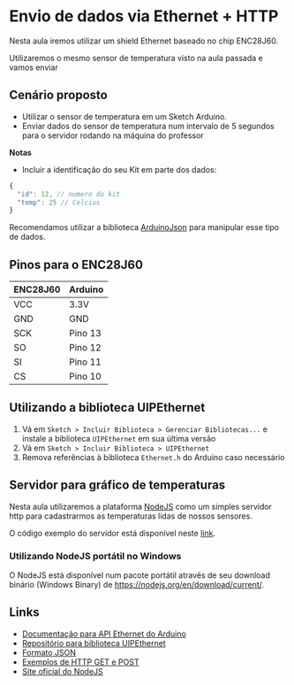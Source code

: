 # Envio de dados via Ethernet + HTTP

Nesta aula iremos utilizar um shield Ethernet baseado no chip ENC28J60.

Utilizaremos o mesmo sensor de temperatura visto na aula passada e vamos enviar 

## Cenário proposto

- Utilizar o sensor de temperatura em um Sketch Arduino.
- Enviar dados do sensor de temperatura num intervalo de 5 segundos para o servidor rodando na máquina do professor

**Notas**

- Incluir a identificação do seu Kit em parte dos dados:

```javascript
{
  "id": 12, // numero do kit
  "temp": 25 // Celcius
}
```

Recomendamos utilizar a biblioteca [ArduinoJson](https://github.com/bblanchon/ArduinoJson/) para manipular esse tipo de dados.

## Pinos para o ENC28J60

| ENC28J60 | Arduino |
| --- | --- |
| VCC | 3.3V |
| GND | GND |
| SCK | Pino 13 |
| SO  | Pino 12 |
| SI  | Pino 11 |
| CS  | Pino 10 |

## Utilizando a biblioteca UIPEthernet

1. Vá em `Sketch > Incluir Biblioteca > Gerenciar Bibliotecas...` e instale a biblioteca `UIPEthernet` em sua última versão
2. Vá em `Sketch > Incluir Biblioteca > UIPEthernet`
3. Remova referências à biblioteca `Ethernet.h` do Arduino caso necessário

## Servidor para gráfico de temperaturas

Nesta aula utilizaremos a plataforma [NodeJS](http://nodejs.org/) como um simples servidor http para cadastrarmos as temperaturas lidas de nossos sensores.

O código exemplo do servidor está disponível neste [link](src/ethernet-temperaturas/servidor).
### Utilizando NodeJS portátil no Windows

O NodeJS está disponível num pacote portátil através de seu download binário (Windows Binary) de https://nodejs.org/en/download/current/.

## Links

- [Documentação para API Ethernet do Arduino](https://www.arduino.cc/en/Reference/Ethernet)
- [Repositório para biblioteca UIPEthernet](https://github.com/UIPEthernet/UIPEthernet)
- [Formato JSON](http://www.json.org/json-pt.html)
- [Exemplos de HTTP GET e POST](http://playground.arduino.cc/Code/WebClient)
- [Site oficial do NodeJS](https://nodejs.org/)